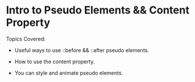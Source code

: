 # Intro to Pseudo Elements && Content Property

Topics Covered:

- Useful ways to use ::before && ::after pseudo elements.

- How to use the content property.

- You can style and animate pseudo elements.
